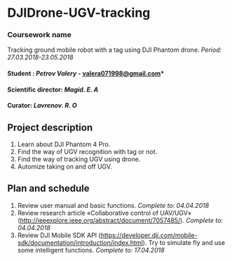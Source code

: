 # DJIDrone-UGV-tracking
### Coursework name 
Tracking ground mobile robot with a tag using DJI Phantom drone.
*Period: 27.03.2018-23.05.2018*
#### Student : *Petrov Valery* - valera071998@gmail.com*
#### Scientific director:  *Magid. E. A*
#### Curator: *Lavrenov. R. O*

## Project description
1. Learn about DJI Phantom 4 Pro. 
2. Find the way of UGV recognition with tag or not. 
3. Find the way of tracking UGV using drone.
4. Automize taking on and off UGV.

## Plan and schedule
1. Review user manual and basic functions. *Complete to: 04.04.2018*
2. Review research article «Collaborative control of UAV/UGV» (http://ieeexplore.ieee.org/abstract/document/7057485/). *Complete to: 04.04.2018*
3. Review DJI Mobile SDK API (https://developer.dji.com/mobile-sdk/documentation/introduction/index.html). Try to simulate fly and use some intelligent functions. *Complete to: 17.04.2018*